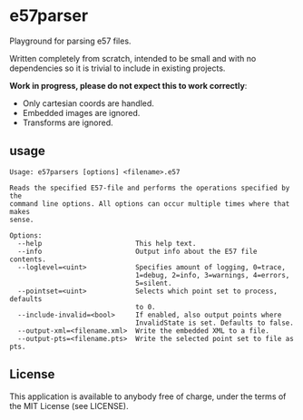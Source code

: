 # e57parser

Playground for parsing e57 files.

Written completely from scratch, intended to be small and with no dependencies so it is trivial to include in existing projects.

**Work in progress, please do not expect this to work correctly**:
- Only cartesian coords are handled.
- Embedded images are ignored.
- Transforms are ignored.

## usage

```
Usage: e57parsers [options] <filename>.e57

Reads the specified E57-file and performs the operations specified by the
command line options. All options can occur multiple times where that makes
sense.

Options:
  --help                       This help text.
  --info                       Output info about the E57 file contents.
  --loglevel=<uint>            Specifies amount of logging, 0=trace,
                               1=debug, 2=info, 3=warnings, 4=errors,
                               5=silent.
  --pointset=<uint>            Selects which point set to process, defaults
                               to 0.
  --include-invalid=<bool>     If enabled, also output points where
                               InvalidState is set. Defaults to false.
  --output-xml=<filename.xml>  Write the embedded XML to a file.
  --output-pts=<filename.pts>  Write the selected point set to file as pts.
```

## License

This application is available to anybody free of charge, under the terms of the MIT License (see LICENSE).

